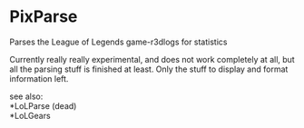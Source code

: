 PixParse
========

Parses the League of Legends game-r3dlogs for statistics<br>

Currently really really experimental, and does not work completely at all, but all the parsing stuff is finished at least.
Only the stuff to display and format information left.

see also:<br>
*LoLParse (dead)<br>
*LoLGears<br>
